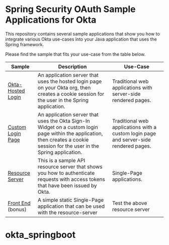 # Spring Security OAuth Sample Applications for Okta

This repository contains several sample applications that show you how to integrate various Okta use-cases into your Java application that uses the Spring framework.

Please find the sample that fits your use-case from the table below.

| Sample | Description | Use-Case |
|--------|-------------|----------|
| [Okta-Hosted Login](/okta-hosted-login) | An application server that uses the hosted login page on your Okta org, then creates a cookie session for the user in the Spring application. | Traditional web applications with server-side rendered pages. |
| [Custom Login Page](/custom-login) | An application server that uses the Okta Sign-In Widget on a custom login page within the application, then creates a cookie session for the user in the Spring application. | Traditional web applications with a custom login page and server-side rendered pages. |
| [Resource Server](/resource-server) | This is a sample API resource server that shows you how to authenticate requests with access tokens that have been issued by Okta. | Single-Page applications. |
| [Front End](/front-end) (bonus) | A simple static Single-Page application that can be used with the resource-server | Test the above resource server |
# okta_springboot
